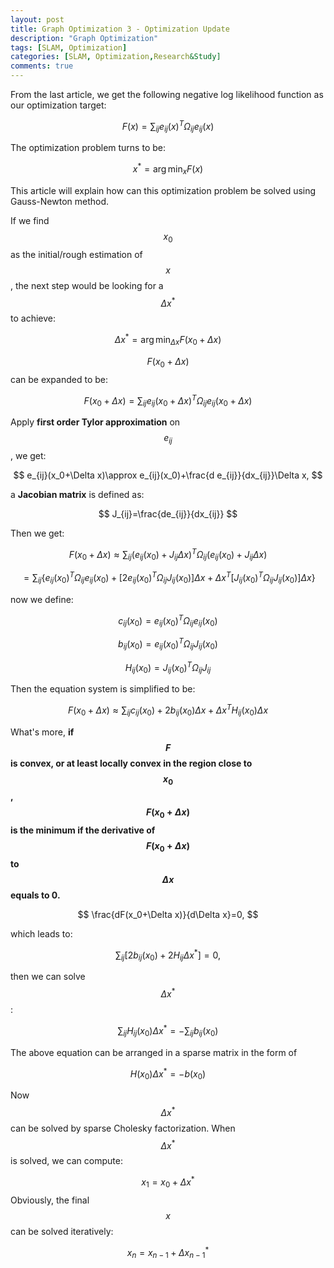 ```yaml
---
layout: post
title: Graph Optimization 3 - Optimization Update
description: "Graph Optimization"
tags: [SLAM, Optimization]
categories: [SLAM, Optimization,Research&Study]
comments: true
---
```


From the last article, we get the following negative log likelihood function as our optimization target:



$$
F(x)=\sum_{ij}{e_{ij}(x)^T\Omega_{ij}e_{ij}(x)}
$$

The optimization problem turns to be:


$$
x^*=\arg\min_xF(x)
$$


This article will explain how can this optimization problem be solved using Gauss-Newton method.

<!-- more -->

If we find $$x_0$$ as the initial/rough estimation of $$x$$, the next step would be looking for a $$\Delta x^*$$ to achieve:


$$
\Delta x^* = \arg \min_{\Delta x}F(x_0+\Delta x)
$$


$$F(x_0+\Delta x)$$ can be expanded to be:

$$
F(x_0+\Delta x)=\sum_{ij}{e_{ij}(x_0+\Delta x)}^T\Omega_{ij}e_{ij}(x_0+\Delta x)
$$


Apply **first order Tylor approximation** on $$e_{ij}$$, we get:

$$
e_{ij}(x_0+\Delta x)\approx e_{ij}(x_0)+\frac{d e_{ij}}{dx_{ij}}\Delta x,
$$


a **Jacobian matrix** is defined as:

$$
J_{ij}=\frac{de_{ij}}{dx_{ij}}
$$


Then we get:

$$
F(x_0+\Delta x)\approx \sum_{ij}(e_{ij}(x_0)+J_{ij}\Delta x)^T\Omega_{ij}(e_{ij}(x_0)+J_{ij}\Delta x)
$$




$$
=\sum_{ij}\{e_{ij}(x_0)^T\Omega_{ij}e_{ij}(x_0)+[2e_{ij}(x_0)^T\Omega_{ij}J_{ij}(x_0)]\Delta x+\Delta x^T[J_{ij}(x_0)^T\Omega_{ij}J_{ij}(x_0)]\Delta x\}
$$


now we define:

$$
c_{ij}(x_0)=e_{ij}(x_0)^T\Omega_{ij}e_{ij}(x_0)
$$

$$
b_{ij}(x_0)=e_{ij}(x_0)^T\Omega_{ij}J_{ij}(x_0)
$$

$$
H_{ij}(x_0)=J_{ij}(x_0)^T\Omega_{ij}J_{ij}
$$


Then the equation system is simplified to be:


$$
F(x_0+\Delta x)\approx\sum_{ij}c_{ij}(x_0)+2b_{ij}(x_0)\Delta x+\Delta x^TH_{ij}(x_0)\Delta x
$$

What's more, **if $$F$$ is convex, or at least locally convex in the region close to $$x_0$$, $$F(x_0+\Delta x)$$ is the minimum if the derivative of $$F(x_0+\Delta x)$$ to $$\Delta x$$ equals to 0.** 



$$
\frac{dF(x_0+\Delta x)}{d\Delta x}=0,
$$


which leads to:


$$
\sum_{ij}[2b_{ij}(x_0)+2H_{ij}\Delta x^*]=0,
$$


then we can solve $$\Delta x^*$$:


$$
\sum_{ij}H_{ij}(x_0)\Delta x^*=-\sum_{ij}b_{ij}(x_0)
$$


The above equation can be arranged in a sparse matrix in the form of 

$$
H(x_0)\Delta x^*=-b(x_0)
$$


Now $$\Delta x^*$$ can be solved by sparse Cholesky factorization. When $$\Delta x^*$$ is solved, we can compute:


$$
x_1=x_0+\Delta x^*
$$
Obviously, the final $$x$$ can be solved iteratively:


$$
x_n=x_{n-1}+\Delta x^*_{n-1}
$$
